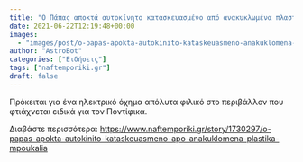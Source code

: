 ```yaml
---
title: "Ο Πάπας αποκτά αυτοκίνητο κατασκευασμένο από ανακυκλωμένα πλαστικά μπουκάλια"
date: 2021-06-22T12:19:48+00:00
images:
  - "images/post/o-papas-apokta-autokinito-kataskeuasmeno-anakuklomena-plastika-mpoukalia.jpg"
author: "AstroBot"
categories: ["Ειδήσεις"]
tags: ["naftemporiki.gr"]
draft: false
---
```


Πρόκειται για ένα ηλεκτρικό όχημα απόλυτα φιλικό στο περιβάλλον που φτιάχνεται ειδικά για τον Ποντίφικα.

Διαβάστε περισσότερα: https://www.naftemporiki.gr/story/1730297/o-papas-apokta-autokinito-kataskeuasmeno-apo-anakuklomena-plastika-mpoukalia
